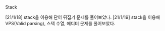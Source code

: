 Stack

\[21/1/18\] stack을 이용해 단어 뒤집기 문제를 풀어보았다.
\[21/1/19\] stack을 이용해 VPS(Valid parsing), 스택 수열, 에디터 문제를 풀어보았다.
